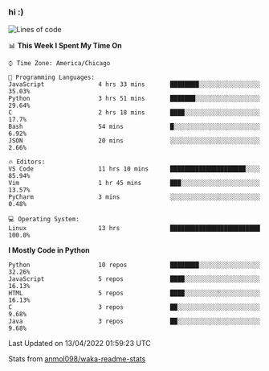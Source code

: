 ### hi :)

<!--START_SECTION:waka-->
![Lines of code](https://img.shields.io/badge/From%20Hello%20World%20I%27ve%20Written-505%20Thousand%20lines%20of%20code-blue)

📊 **This Week I Spent My Time On** 

```text
⌚︎ Time Zone: America/Chicago

💬 Programming Languages: 
JavaScript               4 hrs 33 mins       ████████░░░░░░░░░░░░░░░░░   35.03% 
Python                   3 hrs 51 mins       ███████░░░░░░░░░░░░░░░░░░   29.64% 
C                        2 hrs 18 mins       ████░░░░░░░░░░░░░░░░░░░░░   17.7% 
Bash                     54 mins             █░░░░░░░░░░░░░░░░░░░░░░░░   6.92% 
JSON                     20 mins             ░░░░░░░░░░░░░░░░░░░░░░░░░   2.66%

🔥 Editors: 
VS Code                  11 hrs 10 mins      █████████████████████░░░░   85.94% 
Vim                      1 hr 45 mins        ███░░░░░░░░░░░░░░░░░░░░░░   13.57% 
PyCharm                  3 mins              ░░░░░░░░░░░░░░░░░░░░░░░░░   0.48%

💻 Operating System: 
Linux                    13 hrs              █████████████████████████   100.0%

```

**I Mostly Code in Python** 

```text
Python                   10 repos            ████████░░░░░░░░░░░░░░░░░   32.26% 
JavaScript               5 repos             ████░░░░░░░░░░░░░░░░░░░░░   16.13% 
HTML                     5 repos             ████░░░░░░░░░░░░░░░░░░░░░   16.13% 
C                        3 repos             ██░░░░░░░░░░░░░░░░░░░░░░░   9.68% 
Java                     3 repos             ██░░░░░░░░░░░░░░░░░░░░░░░   9.68%

```



 Last Updated on 13/04/2022 01:59:23 UTC
<!--END_SECTION:waka-->

Stats from [anmol098/waka-readme-stats](https://github.com/anmol098/waka-readme-stats)